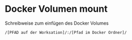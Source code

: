# Docker Volumen mount

Schreibweise zum einfügen des Docker Volumes
```
/[PFAD auf der Worksation]/:/[Pfad im Docker Ordner]/
```
